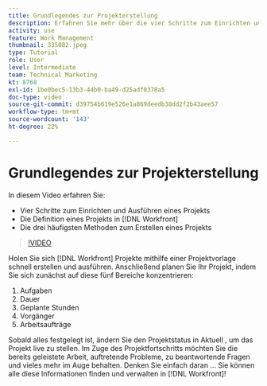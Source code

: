 ```yaml
---
title: Grundlegendes zur Projekterstellung
description: Erfahren Sie mehr über die vier Schritte zum Einrichten und Ausführen eines Projekts, die Definition eines Projekts und die drei häufigsten Methoden zum Erstellen eines Projekts.
activity: use
feature: Work Management
thumbnail: 335082.jpeg
type: Tutorial
role: User
level: Intermediate
team: Technical Marketing
kt: 8768
exl-id: 1be0bec5-13b3-44b0-ba49-d25adf0378a5
doc-type: video
source-git-commit: d39754b619e526e1a869deedb38dd2f2b43aee57
workflow-type: tm+mt
source-wordcount: '143'
ht-degree: 22%

---
```


# Grundlegendes zur Projekterstellung

In diesem Video erfahren Sie:

* Vier Schritte zum Einrichten und Ausführen eines Projekts
* Die Definition eines Projekts in [!DNL Workfront]
* Die drei häufigsten Methoden zum Erstellen eines Projekts

>[!VIDEO](https://video.tv.adobe.com/v/335082/?quality=12)

Holen Sie sich [!DNL  Workfront] Projekte mithilfe einer Projektvorlage schnell erstellen und ausführen. Anschließend planen Sie Ihr Projekt, indem Sie sich zunächst auf diese fünf Bereiche konzentrieren:

1. Aufgaben
1. Dauer
1. Geplante Stunden
1. Vorgänger
1. Arbeitsaufträge

Sobald alles festgelegt ist, ändern Sie den Projektstatus in Aktuell , um das Projekt live zu stellen. Im Zuge des Projektfortschritts möchten Sie die bereits geleistete Arbeit, auftretende Probleme, zu beantwortende Fragen und vieles mehr im Auge behalten. Denken Sie einfach daran ... Sie können alle diese Informationen finden und verwalten in [!DNL Workfront]!
